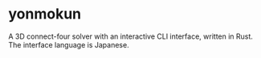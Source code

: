 # yonmokun

A 3D connect-four solver with an interactive CLI interface, written in Rust.
The interface language is Japanese.